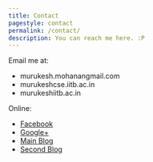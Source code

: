```yaml
---
title: Contact
pagestyle: contact
permalink: /contact/
description: You can reach me here. :P
---
```


Email me at:

- murukesh.mohanan<span class="domain">gmail.com</span>
- murukesh<span class="domain">cse.iitb.ac.in</span>
- murukesh<span class="domain">iitb.ac.in</span>

<!-- section -->

Online:

- [Facebook](https://facebook.com/murukesh)
- [Google+](https://plus.google.com/+murukeshmohanan/)
- [Main Blog](https://murukeshm.blogspot.in/)
- [Second Blog](https://linuxexperiments.blogspot.in/)
